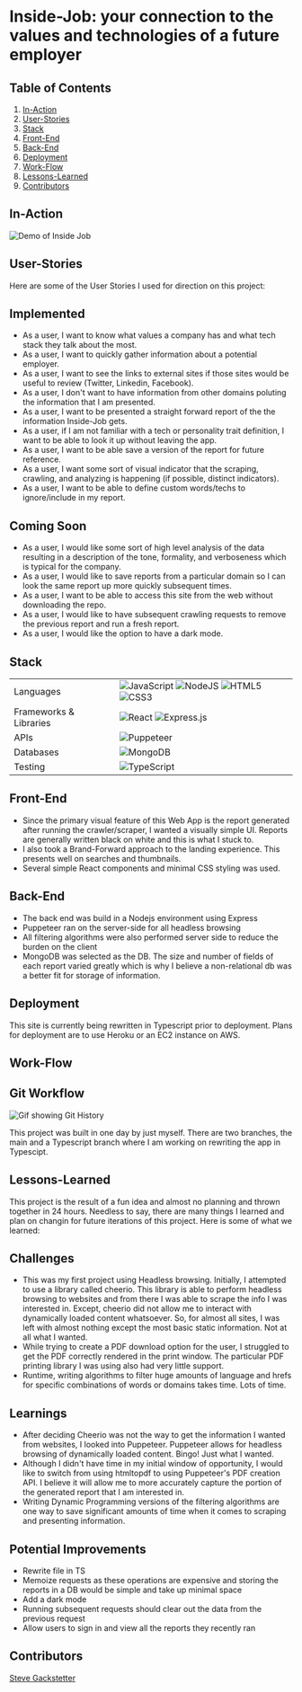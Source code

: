 # Inside-Job: your connection to the values and technologies of a future employer

## Table of Contents

1. [In-Action](#In-Action)
2. [User-Stories](#User-Stories)
3. [Stack](#Stack)
4. [Front-End](#Front-End)
5. [Back-End](#Back-End)
6. [Deployment](#Deployment)
7. [Work-Flow](#Work-Flow)
8. [Lessons-Learned](#Lessons-Learned)
9. [Contributors](#Contributors)


## In-Action

![Demo of Inside Job]()

## User-Stories
Here are some of the User Stories I used for direction on this project:

## Implemented
- As a user, I want to know what values a company has and what tech stack they talk about the most.
- As a user, I want to quickly gather information about a potential employer.
- As a user, I want to see the links to external sites if those sites would be useful to review (Twitter, Linkedin, Facebook).
- As a user, I don't want to have information from other domains poluting the information that I am presented.
- As a user, I want to be presented a straight forward report of the the information Inside-Job gets.
- As a user, if I am not familiar with a tech or personality trait definition, I want to be able to look it up without leaving the app.
- As a user, I want to be able save a version of the report for future reference.
- As a user, I want some sort of visual indicator that the scraping, crawling, and analyzing is happening (if possible, distinct indicators).
- As a user, I want to be able to define custom words/techs to ignore/include in my report.

## Coming Soon
- As a user, I would like some sort of high level analysis of the data resulting in a description of the tone, formality, and verboseness which is typical for the company.
- As a user, I would like to save reports from a particular domain so I can look the same report up more quickly subsequent times.
- As a user, I want to be able to access this site from the web without downloading the repo.
- As a user, I would like to have subsequent crawling requests to remove the previous report and run a fresh report.
- As a user, I would like the option to have a dark mode.

## Stack

<table>
  <tr>
    <td>Languages</td>
    <td><img alt="JavaScript" src="https://img.shields.io/badge/javascript%20-%23323330.svg?&style=for-the-badge&logo=javascript&logoColor=%23F7DF1E"/>
    <img alt="NodeJS" src="https://img.shields.io/badge/node.js%20-%2343853D.svg?&style=for-the-badge&logo=node.js&logoColor=white"/>
    <img alt="HTML5" src="https://img.shields.io/badge/html5%20-%23E34F26.svg?&style=for-the-badge&logo=html5&logoColor=white"/>
    <img alt="CSS3" src="https://img.shields.io/badge/css3%20-%231572B6.svg?&style=for-the-badge&logo=css3&logoColor=white"/></td>
  </tr>
  <tr>
    <td>Frameworks & Libraries</td>
    <td><img alt="React" src="https://img.shields.io/badge/react%20-%2320232a.svg?&style=for-the-badge&logo=react&logoColor=%2361DAFB"/>
    <img alt="Express.js" src="https://img.shields.io/badge/express.js%20-%23404d59.svg?&style=for-the-badge"/></td>
  </tr>
  <tr>
    <td>APIs</td>
    <td><img alt="Puppeteer" src="https://img.shields.io/badge/-Puppeteer-%2340B5A4?&style=for-the-badge&logo=puppeteer&logoColor=%2361DAFB"/>
  </tr>
  <tr>
    <td>Databases</td>
    <td><img alt="MongoDB" src="https://img.shields.io/badge/-MongoDB-%2347A248?&style=for-the-badge&logo=MongoDB&logoColor=white"/></td>
  </tr>
  <tr>
    <td>Testing</td>
    <td><img alt="TypeScript" src="https://img.shields.io/badge/-TypeScript-%233178C6?&style=for-the-badge&logo=TypeScript&logoColor=white"/></td>
  </tr>
</table>

## Front-End

- Since the primary visual feature of this Web App is the report generated after running the crawler/scraper, I wanted a visually simple UI. Reports are generally written black on white and this is what I stuck to.
- I also took a Brand-Forward approach to the landing experience. This presents well on searches and thumbnails.
- Several simple React components and minimal CSS styling was used.

## Back-End

- The back end was build in a Nodejs environment using Express
- Puppeteer ran on the server-side for all headless browsing
- All filtering algorithms were also performed server side to reduce the burden on the client
- MongoDB was selected as the DB. The size and number of fields of each report varied greatly which is why I believe a non-relational db was a better fit for storage of information.


## Deployment

This site is currently being rewritten in Typescript prior to deployment. Plans for deployment are to use Heroku or an EC2 instance on AWS.

## Work-Flow

## Git Workflow
![Gif showing Git History](https://thumbs.gfycat.com/GrippingLazyGannet-size_restricted.gif)

This project was built in one day by just myself. There are two branches, the main and a Typescript branch where I am working on rewriting the app in Typescipt.

## Lessons-Learned
This project is the result of a fun idea and almost no planning and thrown together in 24 hours. Needless to say, there are many things I learned and plan on changin for future iterations of this project. Here is some of what we learned:

## Challenges
- This was my first project using Headless browsing. Initially, I attempted to use a library called cheerio. This library is able to perform headless browsing to websites and from there I was able to scrape the info I was interested in. Except, cheerio did not allow me to interact with dynamically loaded content whatsoever. So, for almost all sites, I was left with almost nothing except the most basic static information. Not at all what I wanted.
- While trying to create a PDF download option for the user, I struggled to get the PDF correctly rendered in the print window. The particular PDF printing library I was using also had very little support.
- Runtime, writing algorithms to filter huge amounts of language and hrefs for specific combinations of words or domains takes time. Lots of time.

## Learnings
- After deciding Cheerio was not the way to get the information I wanted from websites, I looked into Puppeteer. Puppeteer allows for headless browsing of dynamically loaded content. Bingo! Just what I wanted.
- Although I didn't have time in my initial window of opportunity, I would like to switch from using htmltopdf to using Puppeteer's PDF creation API. I believe it will allow me to more accurately capture the portion of the generated report that I am interested in.
- Writing Dynamic Programming versions of the filtering algorithms are one way to save significant amounts of time when it comes to scraping and presenting information.

## Potential Improvements
- Rewrite file in TS
- Memoize requests as these operations are expensive and storing the reports in a DB would be simple and take up minimal space
- Add a dark mode
- Running subsequent requests should clear out the data from the previous request
- Allow users to sign in and view all the reports they recently ran

## Contributors

[Steve Gackstetter](https://github.com/stevehackreactor)